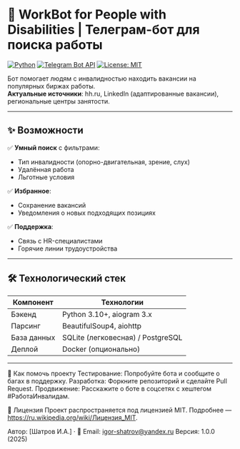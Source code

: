 # 💼 WorkBot for People with Disabilities | Телеграм-бот для поиска работы  

[![Python](https://img.shields.io/badge/Python-3.10%2B-blue?logo=python)](https://python.org)
[![Telegram Bot API](https://img.shields.io/badge/Telegram%20Bot%20API-✓-green?logo=telegram)](https://core.telegram.org/bots/api)
[![License: MIT](https://img.shields.io/badge/License-MIT-yellow)](https://opensource.org/licenses/MIT)

Бот помогает людям с инвалидностью находить вакансии на популярных биржах работы.  
**Актуальные источники**: hh.ru, LinkedIn (адаптированные вакансии), региональные центры занятости.  

---

## ✨ Возможности  
✅ **Умный поиск** с фильтрами:  
- Тип инвалидности (опорно-двигательная, зрение, слух)  
- Удалённая работа  
- Льготные условия  

✅ **Избранное**:  
- Сохранение вакансий  
- Уведомления о новых подходящих позициях  

✅ **Поддержка**:  
- Связь с HR-специалистами  
- Горячие линии трудоустройства  

---

## 🛠 Технологический стек  
| Компонент       | Технологии                          |
|----------------|-----------------------------------|
| Бэкенд         | Python 3.10+, aiogram 3.x         |
| Парсинг        | BeautifulSoup4, aiohttp           |
| База данных    | SQLite (легковесная) / PostgreSQL |
| Деплой         | Docker (опционально)              |

---
🤝 Как помочь проекту
Тестирование: Попробуйте бота и сообщите о багах в поддержку.
Разработка: Форкните репозиторий и сделайте Pull Request.
Продвижение: Расскажите о боте в соцсетях с хештегом #РаботаИнвалидам.

📜 Лицензия
Проект распространяется под лицензией MIT.
Подробнее — https://ru.wikipedia.org/wiki/Лицензия_MIT.

Автор: [Шатров И.А.] · 📧 Email: igor-shatrov@yandex.ru
Версия: 1.0.0 (2025)
